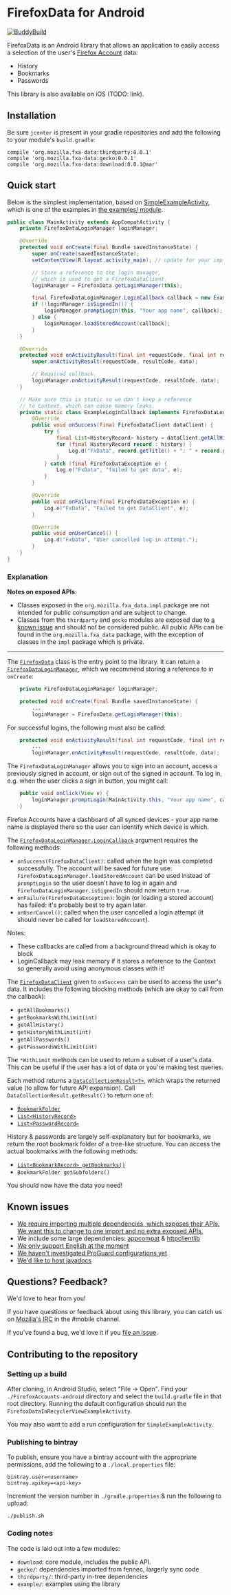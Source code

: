 # FirefoxData for Android
[![BuddyBuild](https://dashboard.buddybuild.com/api/statusImage?appID=594d49dc1b97a400017fceb0&branch=master&build=latest)](https://dashboard.buddybuild.com/apps/594d49dc1b97a400017fceb0/build/latest?branch=master)

FirefoxData is an Android library that allows an application to easily access a
selection of the user's [Firefox Account][fxa] data:
* History
* Bookmarks
* Passwords

This library is also available on iOS (TODO: link).

## Installation
Be sure `jcenter` is present in your gradle repositories and add the following
to your module's `build.gradle`:
```
compile 'org.mozilla.fxa-data:thirdparty:0.0.1'
compile 'org.mozilla.fxa-data:gecko:0.0.1'
compile 'org.mozilla.fxa-data:download:0.0.1@aar'
```

## Quick start
Below is the simplest implementation, based on [SimpleExampleActivity][], which
is one of the examples in [the examples/ module][example].

```java
public class MainActivity extends AppCompatActivity {
    private FirefoxDataLoginManager loginManager;

    @Override
    protected void onCreate(final Bundle savedInstanceState) {
        super.onCreate(savedInstanceState);
        setContentView(R.layout.activity_main); // update for your implementation.

        // Store a reference to the login manager,
        // which is used to get a FirefoxDataClient.
        loginManager = FirefoxData.getLoginManager(this);

        final FirefoxDataLoginManager.LoginCallback callback = new ExampleLoginCallback(this);
        if (!loginManager.isSignedIn()) {
            loginManager.promptLogin(this, "Your app name", callback);
        } else {
            loginManager.loadStoredAccount(callback);
        }
    }

    @Override
    protected void onActivityResult(final int requestCode, final int resultCode, final Intent data) {
        super.onActivityResult(requestCode, resultCode, data);

        // Required callback.
        loginManager.onActivityResult(requestCode, resultCode, data);
    }

    // Make sure this is static so we don't keep a reference
    // to Context, which can cause memory leaks.
    private static class ExampleLoginCallback implements FirefoxDataLoginManager.LoginCallback {
        @Override
        public void onSuccess(final FirefoxDataClient dataClient) {
            try {
                final List<HistoryRecord> history = dataClient.getAllHistory().getResult();
                for (final HistoryRecord record : history) {
                    Log.d("FxData", record.getTitle() + ": " + record.getURI());
                }
            } catch (final FirefoxDataException e) {
                Log.e("FxData", "failed to get data", e);
            }
        }

        @Override
        public void onFailure(final FirefoxDataException e) {
            Log.e("FxData", "Failed to get DataClient", e);
        }

        @Override
        public void onUserCancel() {
            Log.d("FxData", "User cancelled log-in attempt.");
        }
    }
}
```

### Explanation
**Notes on exposed APIs**:
* Classes exposed in the `org.mozilla.fxa_data.impl` package are not intended
for public consumption and are subject to change.
* Classes from the `thirdparty` and `gecko` modules are exposed due to [a known
issue][i-deps] and should not be considered public. All public APIs can be
found in the `org.mozilla.fxa_data` package, with the exception of classes in
the `impl` package which is private.

---

The [`FirefoxData`][ffData] class is the entry point to the library. It can
return a [`FirefoxDataLoginManager`][ffLm], which we recommend storing a
reference to in `onCreate`:
```java
    private FirefoxDataLoginManager loginManager;

    protected void onCreate(final Bundle savedInstanceState) {
        ...
        loginManager = FirefoxData.getLoginManager(this);
```

For successful logins, the following must also be called:
```java
    protected void onActivityResult(final int requestCode, final int resultCode, final Intent data) {
        ...
        loginManager.onActivityResult(requestCode, resultCode, data);
```

The `FirefoxDataLoginManager` allows you to sign into an account, access a
previously signed in account, or sign out of the signed in account. To log in,
e.g. when the user clicks a sign in button, you might call:
```java
    public void onClick(View v) {
        loginManager.promptLogin(MainActivity.this, "Your app name", callback);
    }
```

Firefox Accounts have a dashboard of all synced devices - your app name name is
displayed there so the user can identify which device is which.

The [`FirefoxDataLoginManager.LoginCallback`][ffLc] argument requires the
following methods:
* `onSuccess(FirefoxDataClient)`: called when the login was completed
successfully. The account will be saved for future use:
`FirefoxDataLoginManager.loadStoredAccount` can be used instead of
`promptLogin` so the user doesn't have to log in again and
`FirefoxDataLoginManager.isSignedIn` should now return `true`.
* `onFailure(FirefoxDataException)`: login (or loading a stored account) has
failed: it's probably best to try again later.
* `onUserCancel()`: called when the user cancelled a login attempt (it should
never be called for `loadStoredAccount`).

Notes:
* These callbacks are called from a background thread which is okay to block
* LoginCallback may leak memory if it stores a reference to the Context so
generally avoid using anonymous classes with it!

The [`FirefoxDataClient`][ffDc] given to `onSuccess` can be used to access the
user's data. It includes the following blocking methods (which are okay to call
from the callback):
* `getAllBookmarks()`
* `getBookmarksWithLimit(int)`
* `getAllHistory()`
* `getHistoryWithLimit(int)`
* `getAllPasswords()`
* `getPasswordsWithLimit(int)`

The `*WithLimit` methods can be used to return a subset of a user's data. This
can be useful if the user has a lot of data or you're making test queries.

Each method returns a [`DataCollectionResult<T>`][ffDcr], which wraps the
returned value (to allow for future API expansion). Call
`DataCollectionResult.getResult()` to return one of:
* [`BookmarkFolder`][ffBf]
* [`List<HistoryRecord>`][ffHr]
* [`List<PasswordRecord>`][ffPr]

History & passwords are largely self-explanatory but for bookmarks, we return
the root bookmark folder of a tree-like structure. You can access the actual
bookmarks with the following methods:
* [`List<BookmarkRecord> getBookmarks()`][ffBr]
* `BookmarkFolder getSubfolders()`

You should now have the data you need!

## Known issues
* [We require importing multiple dependencies, which exposes their APIs. We want
this to change to one import and no extra exposed APIs.][i-deps]
* We include some large dependencies: [appcompat][i-appcompat] &
[httpclientlib][i-httpclientlib]
* [We only support English at the moment][i-l10n]
* [We haven't investigated ProGuard configurations yet][i-proguard].
* [We'd like to host javadocs][i-javadoc]

## Questions? Feedback?
We'd love to hear from you!

If you have questions or feedback about using this library, you can catch us on
[Mozilla's IRC](https://wiki.mozilla.org/IRC) in the #mobile channel.

If you've found a bug, we'd love it if you [file an
issue](https://github.com/mozilla-mobile/FirefoxData-android/issues).

## Contributing to the repository

### Setting up a build
After cloning, in Android Studio, select "File -> Open". Find your
`./FirefoxAccounts-android` directory and select the `build.gradle` file in
that root directory. Running the default configuration should run the
`FirefoxDataInRecyclerViewExampleActivity`.

You may also want to add a run configuration for `SimpleExampleActivity`.

### Publishing to bintray
To publish, ensure you have a bintray account with the appropriate permissions,
add the following to a `./local.properties` file:
```
bintray.user=<username>
bintray.apikey=<api-key>
```

Increment the version number in `./gradle.properties` & run the following to
upload:
```
./publish.sh
```

### Coding notes
The code is laid out into a few modules:
* `download`: core module, includes the public API.
* `gecko/`: dependencies imported from fennec, largerly sync code
* `thirdparty/`: third-party in-tree dependencies
* `example/`: examples using the library


[SimpleExampleActivity]: https://github.com/mozilla-mobile/FirefoxData-android/blob/master/example/src/main/java/org/mozilla/fxa_data/example/SimpleExampleActivity.java
[example]: https://github.com/mozilla-mobile/FirefoxData-android/tree/master/example/src/main/java/org/mozilla/fxa_data/example
[fxa]: https://developer.mozilla.org/en-US/docs/Mozilla/Tech/Firefox_Accounts

[i-deps]: https://github.com/mozilla-mobile/FirefoxData-android/issues/12
[i-httpclientlib]: https://github.com/mozilla-mobile/FirefoxData-android/issues/4
[i-appcompat]: https://github.com/mozilla-mobile/FirefoxData-android/issues/13
[i-l10n]: https://github.com/mozilla-mobile/FirefoxData-android/issues/17
[i-proguard]: https://github.com/mozilla-mobile/FirefoxData-android/issues/16
[i-javadoc]: https://github.com/mozilla-mobile/FirefoxData-android/issues/18

[ffData]: https://github.com/mozilla-mobile/FirefoxData-android/blob/f245ea97eb34373b39a8ade44103dd98f3c8b27a/fxa_data/src/main/java/org/mozilla/fxa_data/FirefoxData.java#L15
[ffLm]: https://github.com/mozilla-mobile/FirefoxData-android/blob/f245ea97eb34373b39a8ade44103dd98f3c8b27a/fxa_data/src/main/java/org/mozilla/fxa_data/login/FirefoxDataLoginManager.java#L16
[ffLc]: https://github.com/mozilla-mobile/FirefoxData-android/blob/f245ea97eb34373b39a8ade44103dd98f3c8b27a/fxa_data/src/main/java/org/mozilla/fxa_data/login/FirefoxDataLoginManager.java#L94
[ffDc]: https://github.com/mozilla-mobile/FirefoxData-android/blob/f245ea97eb34373b39a8ade44103dd98f3c8b27a/fxa_data/src/main/java/org/mozilla/fxa_data/download/FirefoxDataClient.java#L15
[ffDcr]: https://github.com/mozilla-mobile/FirefoxData-android/blob/f245ea97eb34373b39a8ade44103dd98f3c8b27a/fxa_data/src/main/java/org/mozilla/fxa_data/download/DataCollectionResult.java#L9

[ffBf]: https://github.com/mozilla-mobile/FirefoxData-android/blob/f245ea97eb34373b39a8ade44103dd98f3c8b27a/fxa_data/src/main/java/org/mozilla/fxa_data/download/BookmarkFolder.java#L12
[ffBr]: https://github.com/mozilla-mobile/FirefoxData-android/blob/f245ea97eb34373b39a8ade44103dd98f3c8b27a/fxa_data/src/main/java/org/mozilla/fxa_data/download/BookmarkRecord.java#L18
[ffHr]: https://github.com/mozilla-mobile/FirefoxData-android/blob/f245ea97eb34373b39a8ade44103dd98f3c8b27a/fxa_data/src/main/java/org/mozilla/fxa_data/download/HistoryRecord.java#L9
[ffPr]: https://github.com/mozilla-mobile/FirefoxData-android/blob/f245ea97eb34373b39a8ade44103dd98f3c8b27a/fxa_data/src/main/java/org/mozilla/fxa_data/download/PasswordRecord.java#L9
